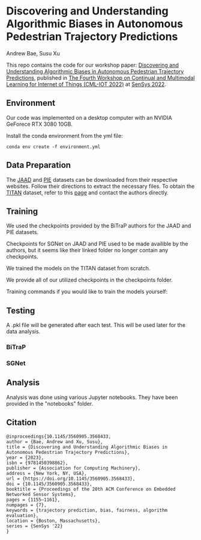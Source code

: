 # Discovering and Understanding Algorithmic Biases in Autonomous Pedestrian Trajectory Predictions

Andrew Bae, Susu Xu

This repo contains the code for our workshop paper: [Discovering and Understanding Algorithmic Biases in Autonomous Pedestrian Trajectory Predictions](https://dl.acm.org/doi/pdf/10.1145/3560905.3568433), published in [The Fourth Workshop on Continual and Multimodal Learning for Internet of Things (CML-IOT 2022)](https://cmliot2022.github.io/) at [SenSys 2022](https://sensys.acm.org/2022/).

## Environment
Our code was implemented on a desktop computer with an NVIDIA GeForece RTX 3080 10GB. 

Install the conda environment from the yml file: 

```
conda env create -f environment.yml
```

## Data Preparation
The [JAAD](https://github.com/ykotseruba/JAAD) and [PIE](https://github.com/aras62/PIE) datasets can be downloaded from their respective websites. Follow their directions to extract the necessary files. To obtain the [TITAN](https://usa.honda-ri.com/titan) dataset, refer to this [page](https://usa.honda-ri.com/titan) and contact the authors directly.



## Training
We used the checkpoints provided by the BiTraP authors for the JAAD and PIE datasets. 

Checkpoints for SGNet on JAAD and PIE used to be made availible by the authors, but it seems like their linked folder no longer contain any checkpoints. 

We trained the models on the TITAN dataset from scratch. 

We provide all of our utilized checkpoints in the checkpoints folder.

Training commands if you would like to train the models yourself:

###

## Testing
A .pkl file will be generated after each test. This will be used later for the data analysis.

### BiTraP

### SGNet

## Analysis
Analysis was done using various Jupyter notebooks. They have been provided in the "notebooks" folder.

## Citation
```
@inproceedings{10.1145/3560905.3568433,
author = {Bae, Andrew and Xu, Susu},
title = {Discovering and Understanding Algorithmic Biases in Autonomous Pedestrian Trajectory Predictions},
year = {2023},
isbn = {9781450398862},
publisher = {Association for Computing Machinery},
address = {New York, NY, USA},
url = {https://doi.org/10.1145/3560905.3568433},
doi = {10.1145/3560905.3568433},
booktitle = {Proceedings of the 20th ACM Conference on Embedded Networked Sensor Systems},
pages = {1155–1161},
numpages = {7},
keywords = {trajectory prediction, bias, fairness, algorithm evaluation},
location = {Boston, Massachusetts},
series = {SenSys '22}
}
```